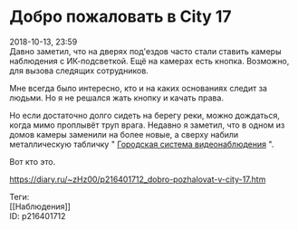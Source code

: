 Добро пожаловать в City 17
===========================

   
 2018-10-13, 23:59   
  Давно заметил, что на дверях под'ездов часто стали ставить камеры наблюдения с ИК-подсветкой. Ещё на камерах есть кнопка. Возможно, для вызова следящих сотрудников.   
   
 Мне всегда было интересно, кто и на каких основаниях следит за людьми. Но я не решался жать кнопку и качать права.   
   
 Но если достаточно долго сидеть на берегу реки, можно дождаться, когда мимо проплывёт труп врага. Недавно я заметил, что в одном из домов камеры заменили на более новые, а сверху набили металлическую табличку "  [Городская система видеонаблюдения](http://video.dit.mos.ru/)  ".   
   
 Вот кто это.   
    
 <https://diary.ru/~zHz00/p216401712_dobro-pozhalovat-v-city-17.htm>   
   
 Теги:   
 [[Наблюдения]]   
 ID: p216401712